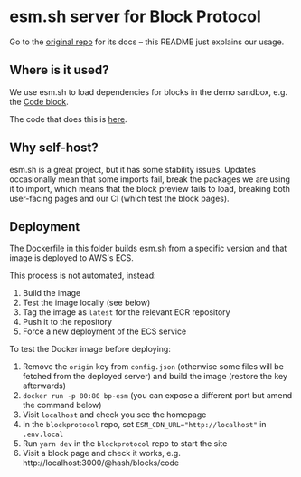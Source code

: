 # esm.sh server for Block Protocol

Go to the [original repo](https://github.com/esm-dev/esm.sh) for its docs – this README just explains our usage.

## Where is it used?

We use esm.sh to load dependencies for blocks in the demo sandbox, e.g. the [Code block](https://blockprotocol.org/@hash/blocks/code).

The code that does this is [here](https://github.com/blockprotocol/blockprotocol/blob/main/apps/site/src/pages/api/rewrites/sandboxed-block-demo.api.ts).

## Why self-host?

esm.sh is a great project, but it has some stability issues. Updates occasionally mean that some imports fail, break the packages we are using it to import,
which means that the block preview fails to load, breaking both user-facing pages and our CI (which test the block pages).

## Deployment

The Dockerfile in this folder builds esm.sh from a specific version and that image is deployed to AWS's ECS.

This process is not automated, instead:

1.  Build the image
1.  Test the image locally (see below)
1.  Tag the image as `latest` for the relevant ECR repository
1.  Push it to the repository
1.  Force a new deployment of the ECS service

To test the Docker image before deploying:

1.  Remove the `origin` key from `config.json` (otherwise some files will be fetched from the deployed server) and build the image (restore the key afterwards)
1.  `docker run -p 80:80 bp-esm` (you can expose a different port but amend the command below)
1.  Visit `localhost` and check you see the homepage
1.  In the `blockprotocol` repo, set `ESM_CDN_URL="http://localhost"` in `.env.local`
1.  Run `yarn dev` in the `blockprotocol` repo to start the site
1.  Visit a block page and check it works, e.g. http://localhost:3000/@hash/blocks/code
